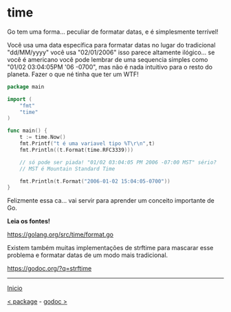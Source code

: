 # time

Go tem uma forma... peculiar de formatar datas, e é simplesmente terrível!

Você usa uma data específica para formatar datas no lugar do tradicional "dd/MM/yyyy" você usa "02/01/2006" isso parece altamente ilógico... se você é americano você pode lembrar de uma sequencia simples como  "01/02 03:04:05PM '06 -0700", mas não é nada intuitivo para o resto do planeta. Fazer o que né tinha que ter um WTF!

```go
package main

import (
	"fmt"
	"time"
)

func main() {
	t := time.Now()
	fmt.Printf("t é uma variavel tipo %T\r\n",t)
	fmt.Println((t.Format(time.RFC3339)))

	// só pode ser piada! "01/02 03:04:05 PM 2006 -07:00 MST" sério?
	// MST é Mountain Standard Time

	fmt.Println(t.Format("2006-01-02 15:04:05-0700"))
}
```

Felizmente essa ca... vai servir para aprender um conceito importante de Go.

**Leia os fontes!**

https://golang.org/src/time/format.go


Existem também muitas implementações de strftime para mascarar esse problema e formatar datas de um modo mais tradicional.

https://godoc.org/?q=strftime


---
[Inicio](README.md)

[< package](package.md) - [godoc >](godoc.md)
